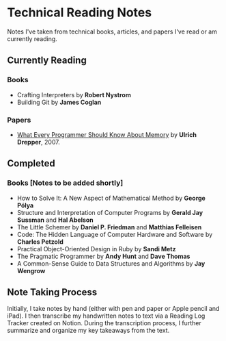 # Technical Reading Notes

Notes I've taken from technical books, articles, and papers I've read or am currently reading. 

## Currently Reading

### Books
* Crafting Interpreters by **Robert Nystrom**
* Building Git by **James Coglan**

### Papers
* [What Every Programmer Should Know About Memory](papers/what-every-programmer.md) by **Ulrich Drepper**, 2007.

## Completed

### Books [Notes to be added shortly]
* How to Solve It: A New Aspect of Mathematical Method by **George Pólya**
* Structure and Interpretation of Computer Programs by **Gerald Jay Sussman** and **Hal Abelson**
* The Little Schemer by **Daniel P. Friedman** and **Matthias Felleisen**
* Code: The Hidden Language of Computer Hardware and Software by **Charles Petzold**
* Practical Object-Oriented Design in Ruby by **Sandi Metz**
* The Pragmatic Programmer by **Andy Hunt** and **Dave Thomas**
* A Common-Sense Guide to Data Structures and Algorithms by **Jay Wengrow**


## Note Taking Process

Initially, I take notes by hand (either with pen and paper or Apple pencil and iPad). I then transcribe my handwritten notes to text via a Reading Log Tracker created on Notion. During the transcription process, I further summarize and organize my key takeaways from the text. 
